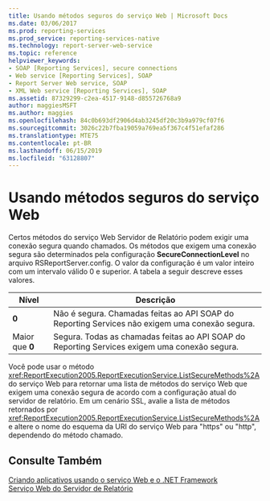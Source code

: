 ```yaml
---
title: Usando métodos seguros do serviço Web | Microsoft Docs
ms.date: 03/06/2017
ms.prod: reporting-services
ms.prod_service: reporting-services-native
ms.technology: report-server-web-service
ms.topic: reference
helpviewer_keywords:
- SOAP [Reporting Services], secure connections
- Web service [Reporting Services], SOAP
- Report Server Web service, SOAP
- XML Web service [Reporting Services], SOAP
ms.assetid: 87329299-c2ea-4517-9148-d855726768a9
author: maggiesMSFT
ms.author: maggies
ms.openlocfilehash: 84c0b693df2906d4ab3245df20c3b9a979cf07f6
ms.sourcegitcommit: 3026c22b7fba19059a769ea5f367c4f51efaf286
ms.translationtype: MTE75
ms.contentlocale: pt-BR
ms.lasthandoff: 06/15/2019
ms.locfileid: "63128807"
---
```

# <a name="using-secure-web-service-methods"></a>Usando métodos seguros do serviço Web
  Certos métodos do serviço Web Servidor de Relatório podem exigir uma conexão segura quando chamados. Os métodos que exigem uma conexão segura são determinados pela configuração **SecureConnectionLevel** no arquivo RSReportServer.config. O valor da configuração é um valor inteiro com um intervalo válido 0 e superior. A tabela a seguir descreve esses valores.  
  
|Nível|Descrição|  
|-----------|-----------------|  
|**0**|Não é segura. Chamadas feitas ao API SOAP do Reporting Services não exigem uma conexão segura.|  
|Maior que **0**|Segura. Todas as chamadas feitas ao API SOAP do Reporting Services exigem uma conexão segura.|  
  
 Você pode usar o método <xref:ReportExecution2005.ReportExecutionService.ListSecureMethods%2A> do serviço Web para retornar uma lista de métodos do serviço Web que exigem uma conexão segura de acordo com a configuração atual do servidor de relatório. Em um cenário SSL, avalie a lista de métodos retornados por <xref:ReportExecution2005.ReportExecutionService.ListSecureMethods%2A> e altere o nome do esquema da URI do serviço Web para "https" ou "http", dependendo do método chamado.  
  
## <a name="see-also"></a>Consulte Também  
 [Criando aplicativos usando o serviço Web e o .NET Framework](../../../reporting-services/report-server-web-service/net-framework/building-applications-using-the-web-service-and-the-net-framework.md)   
 [Serviço Web do Servidor de Relatório](../../../reporting-services/report-server-web-service/report-server-web-service.md)  
  
  
